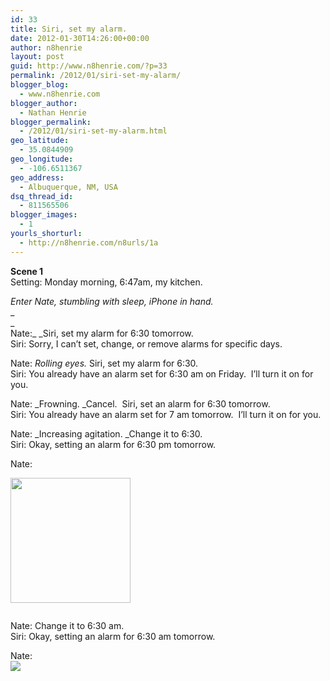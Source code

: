 ```yaml
---
id: 33
title: Siri, set my alarm.
date: 2012-01-30T14:26:00+00:00
author: n8henrie
layout: post
guid: http://www.n8henrie.com/?p=33
permalink: /2012/01/siri-set-my-alarm/
blogger_blog:
  - www.n8henrie.com
blogger_author:
  - Nathan Henrie
blogger_permalink:
  - /2012/01/siri-set-my-alarm.html
geo_latitude:
  - 35.0844909
geo_longitude:
  - -106.6511367
geo_address:
  - Albuquerque, NM, USA
dsq_thread_id:
  - 811565506
blogger_images:
  - 1
yourls_shorturl:
  - http://n8henrie.com/n8urls/1a
---
```

**Scene 1**  
Setting: Monday morning, 6:47am, my kitchen.

_Enter Nate, stumbling with sleep, iPhone in hand._  
_  
_   
Nate:_ _Siri, set my alarm for 6:30 tomorrow.  
Siri: Sorry, I can&#8217;t set, change, or remove alarms for specific days.

Nate: _Rolling eyes._ Siri, set my alarm for 6:30.  
Siri: You already have an alarm set for 6:30 am on Friday.  I&#8217;ll turn it on for you.

Nate: _Frowning. _Cancel.  Siri, set an alarm for 6:30 tomorrow.  
Siri: You already have an alarm set for 7 am tomorrow.  I&#8217;ll turn it on for you.

Nate: _Increasing agitation. _Change it to 6:30.  
Siri: Okay, setting an alarm for 6:30 pm tomorrow.

Nate: 

<div style="clear: both;">
  <a href="http://www.n8henrie.com/wp-content/uploads/2012/09/Image2012.01.3071834AM.png" style="clear: left; float: left; margin-bottom: 1em; margin-right: 1em;"><img border="0" height="200" src="http://www.n8henrie.com/wp-content/uploads/2012/09/Image2012.01.3071834AM.png" width="192" /></a>
</div>

<div style="clear: both;">
</div>

Nate: Change it to 6:30 am.  
Siri: Okay, setting an alarm for 6:30 am tomorrow.

<div style="clear: both;">
</div>

<div style="clear: both;">
  Nate:
</div>

<div style="clear: both; text-align: center;">
  <a href="http://www.n8henrie.com/wp-content/uploads/2012/09/Image2012.01.3072453AM.png" style="clear: left; float: left; margin-bottom: 1em; margin-right: 1em;"><img border="0" src="http://www.n8henrie.com/wp-content/uploads/2012/09/Image2012.01.3072453AM.png" /></a>
</div>

<div style="clear: both; text-align: left;">
</div>

<div>
</div>